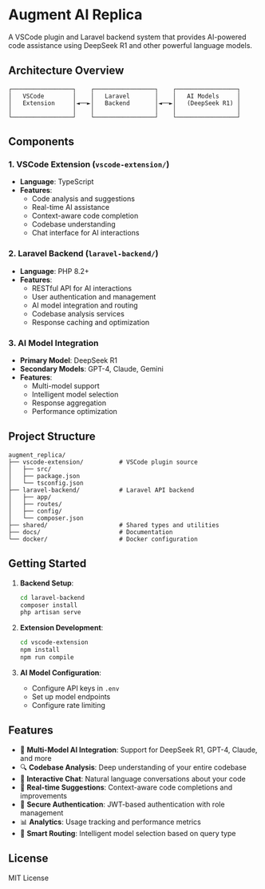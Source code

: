 # Augment AI Replica

A VSCode plugin and Laravel backend system that provides AI-powered code assistance using DeepSeek R1 and other powerful language models.

## Architecture Overview

```
┌─────────────────┐    ┌─────────────────┐    ┌─────────────────┐
│   VSCode        │    │   Laravel       │    │   AI Models     │
│   Extension     │◄──►│   Backend       │◄──►│   (DeepSeek R1) │
│                 │    │                 │    │                 │
└─────────────────┘    └─────────────────┘    └─────────────────┘
```

## Components

### 1. VSCode Extension (`vscode-extension/`)
- **Language**: TypeScript
- **Features**:
  - Code analysis and suggestions
  - Real-time AI assistance
  - Context-aware code completion
  - Codebase understanding
  - Chat interface for AI interactions

### 2. Laravel Backend (`laravel-backend/`)
- **Language**: PHP 8.2+
- **Features**:
  - RESTful API for AI interactions
  - User authentication and management
  - AI model integration and routing
  - Codebase analysis services
  - Response caching and optimization

### 3. AI Model Integration
- **Primary Model**: DeepSeek R1
- **Secondary Models**: GPT-4, Claude, Gemini
- **Features**:
  - Multi-model support
  - Intelligent model selection
  - Response aggregation
  - Performance optimization

## Project Structure

```
augment_replica/
├── vscode-extension/          # VSCode plugin source
│   ├── src/
│   ├── package.json
│   └── tsconfig.json
├── laravel-backend/           # Laravel API backend
│   ├── app/
│   ├── routes/
│   ├── config/
│   └── composer.json
├── shared/                    # Shared types and utilities
├── docs/                      # Documentation
└── docker/                    # Docker configuration
```

## Getting Started

1. **Backend Setup**:
   ```bash
   cd laravel-backend
   composer install
   php artisan serve
   ```

2. **Extension Development**:
   ```bash
   cd vscode-extension
   npm install
   npm run compile
   ```

3. **AI Model Configuration**:
   - Configure API keys in `.env`
   - Set up model endpoints
   - Configure rate limiting

## Features

- 🤖 **Multi-Model AI Integration**: Support for DeepSeek R1, GPT-4, Claude, and more
- 🔍 **Codebase Analysis**: Deep understanding of your entire codebase
- 💬 **Interactive Chat**: Natural language conversations about your code
- 🚀 **Real-time Suggestions**: Context-aware code completions and improvements
- 🔐 **Secure Authentication**: JWT-based authentication with role management
- 📊 **Analytics**: Usage tracking and performance metrics
- 🎯 **Smart Routing**: Intelligent model selection based on query type

## License

MIT License
